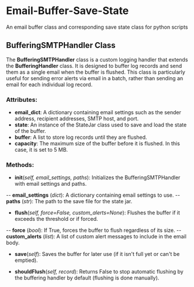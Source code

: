 # Email-Buffer-Save-State
An email buffer class and corresponding save state class for python scripts

## BufferingSMTPHandler Class
The **BufferingSMTPHandler** class is a custom logging handler that extends the **BufferingHandler** class. It is designed to buffer log records and send them as a single email when the buffer is flushed. This class is particularly useful for sending error alerts via email in a batch, rather than sending an email for each individual log record.

### Attributes:
- **email_dict**: A dictionary containing email settings such as the sender address, recipient addresses, SMTP host, and port.
- **state**: An instance of the StateJar class used to save and load the state of the buffer.
- **buffer**: A list to store log records until they are flushed.
- **capacity**: The maximum size of the buffer before it is flushed. In this case, it is set to 5 MB.
### Methods:
- **__init__**(*self, email_settings, paths*): Initializes the BufferingSMTPHandler with email settings and paths.

-- **email_settings** (*dict*): A dictionary containing email settings to use.
-- **paths** (*str*): The path to the save file for the state jar.
- **flush**(*self, force=False, custom_alerts=None*): Flushes the buffer if it exceeds the threshold or if forced.

-- **force** (*bool*): If True, forces the buffer to flush regardless of its size.
-- **custom_alerts** (*list*): A list of custom alert messages to include in the email body.
- **save**(*self*): Saves the buffer for later use (if it isn't full yet or can't be emptied).

- **shouldFlush**(*self, record*): Returns False to stop automatic flushing by the buffering handler by default (flushing is done manually).
